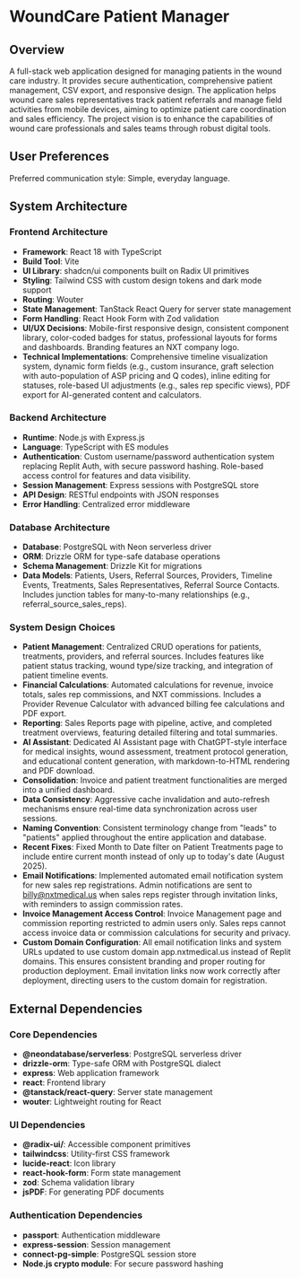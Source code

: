 # WoundCare Patient Manager

## Overview

A full-stack web application designed for managing patients in the wound care industry. It provides secure authentication, comprehensive patient management, CSV export, and responsive design. The application helps wound care sales representatives track patient referrals and manage field activities from mobile devices, aiming to optimize patient care coordination and sales efficiency. The project vision is to enhance the capabilities of wound care professionals and sales teams through robust digital tools.

## User Preferences

Preferred communication style: Simple, everyday language.

## System Architecture

### Frontend Architecture
- **Framework**: React 18 with TypeScript
- **Build Tool**: Vite
- **UI Library**: shadcn/ui components built on Radix UI primitives
- **Styling**: Tailwind CSS with custom design tokens and dark mode support
- **Routing**: Wouter
- **State Management**: TanStack React Query for server state management
- **Form Handling**: React Hook Form with Zod validation
- **UI/UX Decisions**: Mobile-first responsive design, consistent component library, color-coded badges for status, professional layouts for forms and dashboards. Branding features an NXT company logo.
- **Technical Implementations**: Comprehensive timeline visualization system, dynamic form fields (e.g., custom insurance, graft selection with auto-population of ASP pricing and Q codes), inline editing for statuses, role-based UI adjustments (e.g., sales rep specific views), PDF export for AI-generated content and calculators.

### Backend Architecture
- **Runtime**: Node.js with Express.js
- **Language**: TypeScript with ES modules
- **Authentication**: Custom username/password authentication system replacing Replit Auth, with secure password hashing. Role-based access control for features and data visibility.
- **Session Management**: Express sessions with PostgreSQL store
- **API Design**: RESTful endpoints with JSON responses
- **Error Handling**: Centralized error middleware

### Database Architecture
- **Database**: PostgreSQL with Neon serverless driver
- **ORM**: Drizzle ORM for type-safe database operations
- **Schema Management**: Drizzle Kit for migrations
- **Data Models**: Patients, Users, Referral Sources, Providers, Timeline Events, Treatments, Sales Representatives, Referral Source Contacts. Includes junction tables for many-to-many relationships (e.g., referral_source_sales_reps).

### System Design Choices
- **Patient Management**: Centralized CRUD operations for patients, treatments, providers, and referral sources. Includes features like patient status tracking, wound type/size tracking, and integration of patient timeline events.
- **Financial Calculations**: Automated calculations for revenue, invoice totals, sales rep commissions, and NXT commissions. Includes a Provider Revenue Calculator with advanced billing fee calculations and PDF export.
- **Reporting**: Sales Reports page with pipeline, active, and completed treatment overviews, featuring detailed filtering and total summaries.
- **AI Assistant**: Dedicated AI Assistant page with ChatGPT-style interface for medical insights, wound assessment, treatment protocol generation, and educational content generation, with markdown-to-HTML rendering and PDF download.
- **Consolidation**: Invoice and patient treatment functionalities are merged into a unified dashboard.
- **Data Consistency**: Aggressive cache invalidation and auto-refresh mechanisms ensure real-time data synchronization across user sessions.
- **Naming Convention**: Consistent terminology change from "leads" to "patients" applied throughout the entire application and database.
- **Recent Fixes**: Fixed Month to Date filter on Patient Treatments page to include entire current month instead of only up to today's date (August 2025).
- **Email Notifications**: Implemented automated email notification system for new sales rep registrations. Admin notifications are sent to billy@nxtmedical.us when sales reps register through invitation links, with reminders to assign commission rates.
- **Invoice Management Access Control**: Invoice Management page and commission reporting restricted to admin users only. Sales reps cannot access invoice data or commission calculations for security and privacy.
- **Custom Domain Configuration**: All email notification links and system URLs updated to use custom domain app.nxtmedical.us instead of Replit domains. This ensures consistent branding and proper routing for production deployment. Email invitation links now work correctly after deployment, directing users to the custom domain for registration.

## External Dependencies

### Core Dependencies
- **@neondatabase/serverless**: PostgreSQL serverless driver
- **drizzle-orm**: Type-safe ORM with PostgreSQL dialect
- **express**: Web application framework
- **react**: Frontend library
- **@tanstack/react-query**: Server state management
- **wouter**: Lightweight routing for React

### UI Dependencies
- **@radix-ui/**: Accessible component primitives
- **tailwindcss**: Utility-first CSS framework
- **lucide-react**: Icon library
- **react-hook-form**: Form state management
- **zod**: Schema validation library
- **jsPDF**: For generating PDF documents

### Authentication Dependencies
- **passport**: Authentication middleware
- **express-session**: Session management
- **connect-pg-simple**: PostgreSQL session store
- **Node.js crypto module**: For secure password hashing